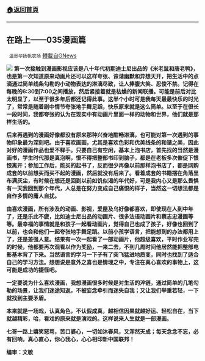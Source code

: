 ###  [:house:返回首頁](https://github.com/ourhimalayas/txt)
---


## 在路上——035漫画篇
` 温哥华扬帆农场` [轉載自GNews](https://gnews.org/zh-hans/1590105/)

![](https://assets.gnews.org/wp-content/uploads/2021/06/专栏图.jpg)
**第一次接触到漫画影视应该是八十年代初期迪士尼出品的《米老鼠和唐老鸭》，也是第一次知道原来动画片还可以这样夸张、诙谐幽默和异想天开，把生活中的点滴通过简单线条勾勒的小动物表达的淋漓尽致，让人捧腹大笑、忍俊不禁。记得在每晚的****6:30****到****7:00****之间播放，然后紧接着就是枯燥的新闻联播。可能是前后对比太明显了，以至于很多年后都还记得此事。这半个小时可是我每天最最快乐的时光了，常常是随着剧中情节夸张地手舞足蹈，快乐原来就是这么简单。以至于在很长一段时间，我都夸张的认为在现实中有动画片里面一样的动物和世界，他们就是那样生活的。**

**后来再遇到的漫画好像都没有原来那种兴奋地酣畅淋漓，也可能对第一次遇到的事物印象最为深刻吧。由于喜欢画画，尤其是喜欢色彩和优美线条的和谐之美，因此对好的漫画作品也爱不释手。只要自己有空闲，基本上泡书店，首先找的当然是漫画书，学生时代那是真泡啊，恨不得把整部书印到脑子，都是在老板多次催促下恨恨离开；参加工作后，能买的起书了，反而很少再像以前那样泡书店了，都是网购成套的以前想买而买不起的漫画，然后就没有后来了。看着成套的书籍摆在角落里布满灰尘，有时候在想还是回到以前如饥似渴的年代好，可是我内心又是那么畏惧有一天我回到那个年代，人总是在努力变成自己痛恨的样子，当然这一切想法都是自作多情的庸人自扰。**

**由喜欢漫画，所有涉及的动画、影视，爱屋及乌好像都喜欢，即使现在人到中年了，还是乐此不疲，比如迪士尼出品的动画片、很多法语动画片和蔡志忠漫画等等。最幸福的事情就是和孩子一起看动画片，觉得自己也成了孩子，好像也回到了以前，也会和他们一起夸张地手舞足蹈。以前小孩学语言，把能想到的办法都用上了，还是差强人意。结果有一次一起看了一部动画片，他超级喜欢，平时作业写完的时候，他都要再次观看以作为奖励，一来二去，不到几周时间他居然能把整部电影基本背了下来。当然语言的学习一下子有了突飞猛进地质变，同时也找到了适合自己的学习方法。想想说是意外之喜也是情理之中，专注在真心喜欢的事物上，这可能是成功的捷径吧。**

**一定要说为什么喜欢漫画，我想漫画很多时候是对生活的淬链，通过简单的几笔勾勒的场景，让我们迷途知返，不被妄念牵引而迷失自我；又让我们举重若轻，一下就找到主要矛盾。**

**本来就是一场戏，认真角色，不认假成真，越相信因果就越好运、轻松自在，当下就越精彩，哈，看戏的原来就是演戏的。这样说来人生就是一部漫画。**

**七哥一路上嬉笑怒骂，苦口婆心，一切如沐春风，又浑然天成；每天念念不忘，必有回响，真心直心，你心我心，心心相印新中国联邦！**

**编审：文敏**

